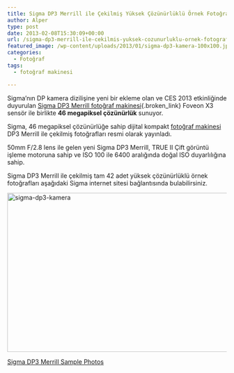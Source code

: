 ```yaml
---
title: Sigma DP3 Merrill ile Çekilmiş Yüksek Çözünürlüklü Örnek Fotoğraflar
author: Alper
type: post
date: 2013-02-08T15:30:09+00:00
url: /sigma-dp3-merrill-ile-cekilmis-yuksek-cozunurluklu-ornek-fotograflar/
featured_image: /wp-content/uploads/2013/01/sigma-dp3-kamera-100x100.jpg
categories:
  - Fotoğraf
tags:
  - fotoğraf makinesi

---
```

Sigma’nın DP kamera dizilişine yeni bir ekleme olan ve CES 2013 etkinliğinde duyurulan [Sigma DP3 Merrill fotoğraf makinesi][1]{.broken_link} Foveon X3 sensör ile birlikte **46 megapiksel çözünürlük** sunuyor.

Sigma, 46 megapiksel çözünürlüğe sahip dijital kompakt [fotoğraf makinesi][2] DP3 Merrill ile çekilmiş fotoğrafları resmi olarak yayınladı.

50mm F/2.8 lens ile gelen yeni Sigma DP3 Merrill, TRUE II Çift görüntü işleme motoruna sahip ve ISO 100 ile 6400 aralığında doğal ISO duyarlılığına sahip.

Sigma DP3 Merrill ile çekilmiş tam 42 adet yüksek çözünürlüklü örnek fotoğrafları aşağıdaki Sigma internet sitesi bağlantısında bulabilirsiniz.

<img class="aligncenter size-full wp-image-10577" alt="sigma-dp3-kamera" src="https://www.murekkep.org/wp-content/uploads/2013/01/sigma-dp3-kamera.jpg" width="600" height="365" srcset="https://www.murekkep.org/wp-content/uploads/2013/01/sigma-dp3-kamera.jpg 600w, https://www.murekkep.org/wp-content/uploads/2013/01/sigma-dp3-kamera-400x243.jpg 400w, https://www.murekkep.org/wp-content/uploads/2013/01/sigma-dp3-kamera-50x30.jpg 50w, https://www.murekkep.org/wp-content/uploads/2013/01/sigma-dp3-kamera-125x76.jpg 125w, https://www.murekkep.org/wp-content/uploads/2013/01/sigma-dp3-kamera-300x182.jpg 300w, https://www.murekkep.org/wp-content/uploads/2013/01/sigma-dp3-kamera-501x305.jpg 501w" sizes="(max-width: 600px) 100vw, 600px" /> 

<a href="http://www.sigma-dp.com/DP3Merrill/samplephoto.html " target="_blank" class="broken_link">Sigma DP3 Merrill Sample Photos</a>

 [1]: https://www.murekkep.org/sigma-dp3-merrill-kamera-resmi-olarak-duyuruldu-ces-2013-10576 "sigma dp3 merrill"
 [2]: https://www.murekkep.org/kamera "fotoğraf makinesi"